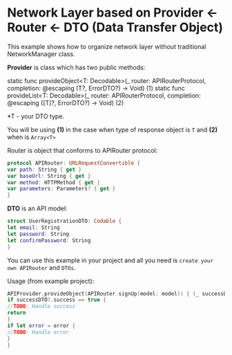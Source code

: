 # Network Layer based on Provider <- Router <- DTO (Data Transfer Object)

This example shows how to organize network layer without traditional NetworkManager class.

**Provider** is class which has two public methods: 

static func provideObject<T: Decodable>(_ router: APIRouterProtocol, completion: @escaping (T?, ErrorDTO?) -> Void) (1)
static func provideList<T: Decodable>(_ router: APIRouterProtocol, completion: @escaping ([T]?, ErrorDTO?) -> Void) (2)

*T - your DTO type.

You will be using **(1)** in the case when type of response object is `T` and **(2)** when is `Array<T>`

Router is object that conforms to APIRouter protocol:

```swift
protocol APIRouter: URLRequestConvertible {
var path: String { get }
var baseUrl: String { get }
var method: HTTPMethod { get }
var parameters: Parameters? { get }
}
```

**DTO** is an API model: 

```swift
struct UserRegistrationDTO: Codable {
let email: String
let password: String
let confirmPassword: String
}
```

You can use this example in your project and all you need is `create your own APIRouter` and `DTOs`.

Usage (from example project): 

```swift
APIProvider.provideObject(APIRouter.signUp(model: model)) { (_ successDTO: SuccessResponseDTO?, error) in
if successDTO?.success == true {
//TODO: Handle success
return
}
if let error = error {
//TODO: Handle error
}
}
```
